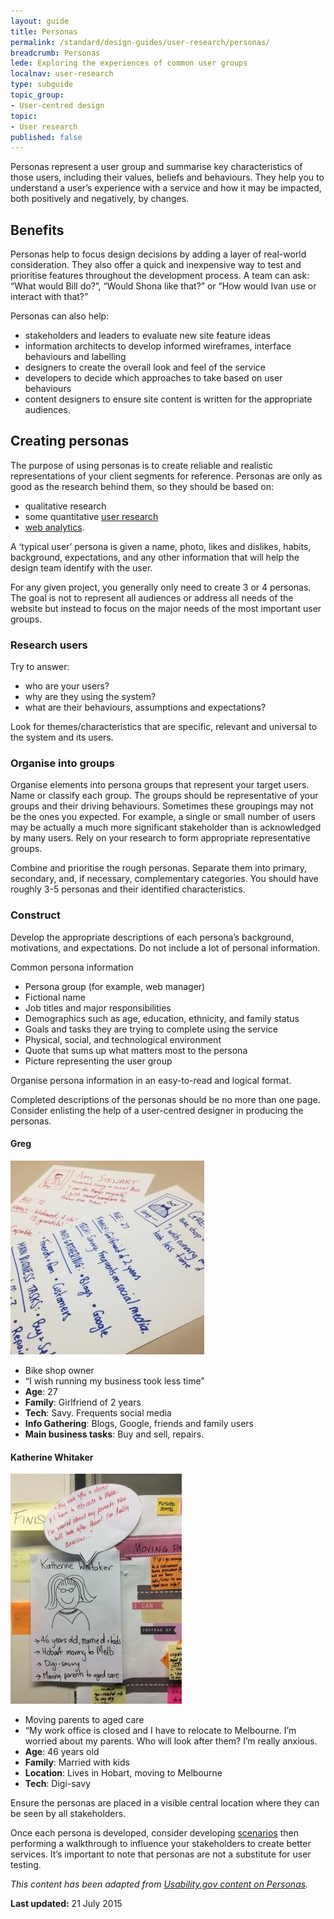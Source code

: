 ```yaml
---
layout: guide
title: Personas
permalink: /standard/design-guides/user-research/personas/
breadcrumb: Personas
lede: Exploring the experiences of common user groups
localnav: user-research
type: subguide
topic_group:
- User-centred design
topic:
- User research
published: false
---
```

Personas represent a user group and summarise key characteristics of those users, including their values, beliefs and behaviours. They help you to understand a user’s experience with a service and how it may be impacted, both positively and negatively, by changes.

## Benefits
Personas help to focus design decisions by adding a layer of real-world consideration. They also offer a quick and inexpensive way to test and prioritise features throughout the development process. A team can ask: “What would Bill do?”, “Would Shona like that?” or “How would Ivan use or interact with that?”

Personas can also help:

* stakeholders and leaders to evaluate new site feature ideas
* information architects to develop informed wireframes, interface behaviours and labelling
* designers to create the overall look and feel of the service
* developers to decide which approaches to take based on user behaviours
* content designers to ensure site content is written for the appropriate audiences.

## Creating personas
The purpose of using personas is to create reliable and realistic representations of your client segments for reference. Personas are only as good as the research behind them, so they should be based on:

* qualitative research
* some quantitative [user research](http://www.usability.gov/what-and-why/user-research.html)
* [web analytics](http://www.usability.gov/what-and-why/web-analytics.html).

A ‘typical user’ persona is given a name, photo, likes and dislikes, habits, background, expectations, and any other information that will help the design team identify with the user.

For any given project, you generally only need to create 3 or 4 personas. The goal is not to represent all audiences or address all needs of the website but instead to focus on the major needs of the most important user groups.

### Research users
Try to answer:

* who are your users?
* why are they using the system?
* what are their behaviours, assumptions and expectations?

Look for themes/characteristics that are specific, relevant and universal to the system and its users.

### Organise into groups
Organise elements into persona groups that represent your target users. Name or classify each group. The groups should be representative of your groups and their driving behaviours. Sometimes these groupings may not be the ones you expected. For example, a single or small number of users may be actually a much more significant stakeholder than is acknowledged by many users. Rely on your research to form appropriate representative groups.

Combine and prioritise the rough personas. Separate them into primary, secondary, and, if necessary, complementary categories. You should have roughly 3-5 personas and their identified characteristics.

### Construct
Develop the appropriate descriptions of each persona’s background, motivations, and expectations. Do not include a lot of personal information.

Common persona information

* Persona group (for example, web manager)
* Fictional name
* Job titles and major responsibilities
* Demographics such as age, education, ethnicity, and family status
* Goals and tasks they are trying to complete using the service
* Physical, social, and technological environment
* Quote that sums up what matters most to the persona
* Picture representing the user group

Organise persona information in an easy-to-read and logical format.

Completed descriptions of the personas should be no more than one page. Consider enlisting the help of a user-centred designer in producing the personas.

#### Greg

![Example of a persona handwritten on poster](/images/standard/persona1-1.jpg)

- Bike shop owner
- “I wish running my business took less time”
- **Age**: 27
- **Family**: Girlfriend of 2 years
- **Tech**: Savy. Frequents social media
- **Info Gathering**: Blogs, Google, friends and family users
- **Main business tasks**: Buy and sell, repairs.

#### Katherine Whitaker

![Example of a persona handwritten on poster](/images/standard/persona1-2.jpg)

- ​Moving parents to aged care
- “My work office is closed and I have to relocate to Melbourne. I’m worried about my parents. Who will look after them? I’m really anxious.
- **Age**: 46 years old
- **Family**: Married with kids
- **Location**: Lives in Hobart, moving to Melbourne
- **Tech**: Digi-savy

Ensure the personas are placed in a visible central location where they can be seen by all stakeholders.

Once each persona is developed, consider developing [scenarios](/for-digital-service-teams/standard/design-guides/user-research/scenarios/) then performing a walkthrough to influence your stakeholders to create better services. It’s important to note that personas are not a substitute for user testing.

_This content has been adapted from [Usability.gov content on Personas](http://www.usability.gov/how-to-and-tools/methods/personas.html)._

**Last updated:** 21 July 2015

